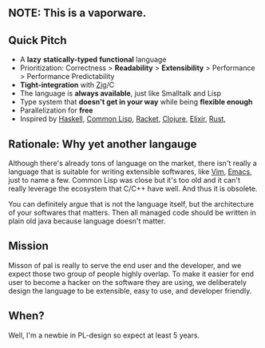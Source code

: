 ## NOTE: This is a vaporware.

## Quick Pitch
- A **lazy** **statically-typed** **functional** language
- Prioritization: Correctness > **Readability** > **Extensibility** > Performance > Performance Predictability
- **Tight-integration** with [Zig](https://ziglang.org/)/C
- The language is **always available**, just like Smalltalk and Lisp
- Type system that **doesn't get in your way** while being **flexible enough**
- Parallelization for **free**
- Inspired by [Haskell](https://www.haskell.org/), [Common Lisp](https://lisp-lang.org/), [Racket](https://racket-lang.org/), [Clojure](https://clojure.org/), [Elixir](https://elixir-lang.org/), [Rust](https://www.rust-lang.org/), 

## Rationale: Why yet another langauge

Although there's already tons of language on the market, there isn't really a language that is suitable for writing extensible softwares, like [Vim](https://www.vim.org/), [Emacs](https://www.gnu.org/software/emacs/), just to name a few. Common Lisp was close but it's too old and it can't really leverage the ecosystem that C/C++ have well. And thus it is obsolete.

You can definitely argue that is not the language itself, but the architecture of your softwares that matters. Then all managed code should be written in plain old java because language doesn't matter.

## Mission

Misson of pal is really to serve the end user and the developer, and we expect those two group of people highly overlap. To make it easier for end user to become a hacker on the software they are using, we deliberately design the language to be extensible, easy to use, and developer friendly.

## When?

Well, I'm a newbie in PL-design so expect at least 5 years.
